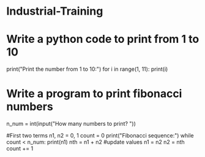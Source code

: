# Industrial-Training

# Write a python code to print from 1 to 10
print("Print the number from 1 to 10:")
for i in range(1, 11):
    print(i)

# Write a program to print fibonacci numbers
n_num = int(input("How many numbers to print? "))

#First two terms
n1, n2 = 0, 1
count = 0
print("Fibonacci sequence:")
while count < n_num:
    print(n1)
    nth = n1 + n2
    #update values
    n1 = n2
    n2 = nth
    count += 1